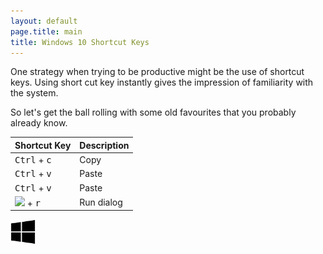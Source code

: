 ```yaml
---
layout: default
page.title: main
title: Windows 10 Shortcut Keys 
---
```


One strategy when trying to be productive might be the use of shortcut keys.  Using short cut key instantly gives the impression of familiarity with the system.

So let's get the ball rolling with some old favourites that you probably already know.


|Shortcut Key|Description|
|------------|-----------|
|<kbd>Ctrl</kbd> + <kbd>c</kbd>| Copy|
|<kbd>Ctrl</kbd> + <kbd>v</kbd>| Paste|
|<kbd>Ctrl</kbd> + <kbd>v</kbd>| Paste|
|<kbd><img src="http://i.stack.imgur.com/Rfuw7.png"></kbd> + <kbd>r</kbd>| Run dialog|
 
<img src="https://raw.githubusercontent.com/computamike/skills/main/assets/images/WindowsLogo.svg"  width="40px">
 
